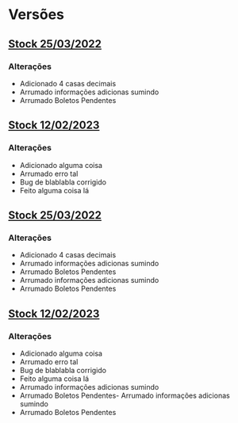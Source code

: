 # Versões

## [Stock 25/03/2022](https://www.patoflex.com.br/_files/archives/380438_d4feec22a89d4830bc6edf4841dc97ad.rar)

### Alterações
- Adicionado 4 casas decimais
- Arrumado informações adicionas sumindo
- Arrumado Boletos Pendentes


## [Stock 12/02/2023](https://www.patoflex.com.br/_files/archives/380438_549bbafc70bf480dbfaea3a8de1654f4.rar)

### Alterações
- Adicionado alguma coisa
- Arrumado erro tal
- Bug de blablabla corrigido
- Feito alguma coisa lá


## [Stock 25/03/2022](https://www.patoflex.com.br/_files/archives/380438_d4feec22a89d4830bc6edf4841dc97ad.rar)

### Alterações
- Adicionado 4 casas decimais
- Arrumado informações adicionas sumindo
- Arrumado Boletos Pendentes
- Arrumado informações adicionas sumindo
- Arrumado Boletos Pendentes

## [Stock 12/02/2023](https://www.patoflex.com.br/_files/archives/380438_549bbafc70bf480dbfaea3a8de1654f4.rar)

### Alterações
- Adicionado alguma coisa
- Arrumado erro tal
- Bug de blablabla corrigido
- Feito alguma coisa lá
- Arrumado informações adicionas sumindo
- Arrumado Boletos Pendentes- Arrumado informações adicionas sumindo
- Arrumado Boletos Pendentes
